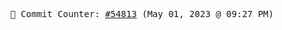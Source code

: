 <p align="center">
    <samp>
        📮 Commit Counter: <a href="https://github.com/Javascript-void0/Javascript-void0/commits/main">#54813</a> (May 01, 2023 @ 09:27 PM)
    </samp>
</p>